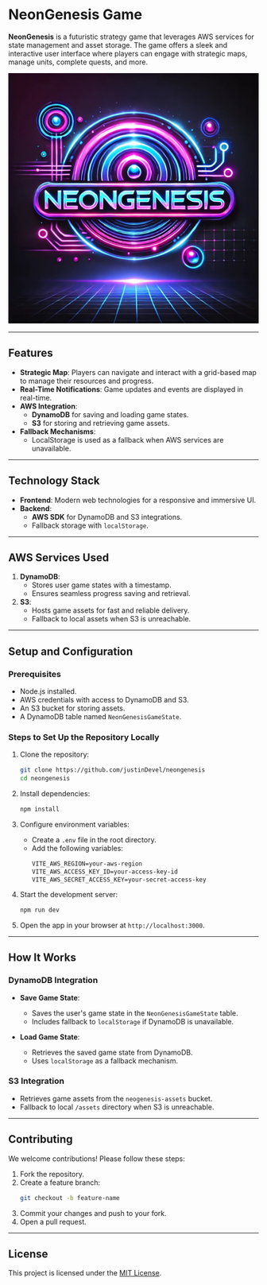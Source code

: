 # NeonGenesis Game

**NeonGenesis** is a futuristic strategy game that leverages AWS services for state management and asset storage. The game offers a sleek and interactive user interface where players can engage with strategic maps, manage units, complete quests, and more.

![NeonGenesis Screenshot](./NeonGenesis.jpg)

---

## Features

- **Strategic Map**: Players can navigate and interact with a grid-based map to manage their resources and progress.
- **Real-Time Notifications**: Game updates and events are displayed in real-time.
- **AWS Integration**:
  - **DynamoDB** for saving and loading game states.
  - **S3** for storing and retrieving game assets.
- **Fallback Mechanisms**:
  - LocalStorage is used as a fallback when AWS services are unavailable.

---

## Technology Stack

- **Frontend**: Modern web technologies for a responsive and immersive UI.
- **Backend**:
  - **AWS SDK** for DynamoDB and S3 integrations.
  - Fallback storage with `localStorage`.

---

## AWS Services Used

1. **DynamoDB**:
   - Stores user game states with a timestamp.
   - Ensures seamless progress saving and retrieval.
2. **S3**:
   - Hosts game assets for fast and reliable delivery.
   - Fallback to local assets when S3 is unreachable.

---

## Setup and Configuration

### Prerequisites

- Node.js installed.
- AWS credentials with access to DynamoDB and S3.
- An S3 bucket for storing assets.
- A DynamoDB table named `NeonGenesisGameState`.

### Steps to Set Up the Repository Locally

1. Clone the repository:
   ```bash
   git clone https://github.com/justinDevel/neongenesis
   cd neongenesis
   ```

2. Install dependencies:
   ```bash
   npm install
   ```

3. Configure environment variables:
   - Create a `.env` file in the root directory.
   - Add the following variables:
     ```env
     VITE_AWS_REGION=your-aws-region
     VITE_AWS_ACCESS_KEY_ID=your-access-key-id
     VITE_AWS_SECRET_ACCESS_KEY=your-secret-access-key
     ```

4. Start the development server:
   ```bash
   npm run dev
   ```

5. Open the app in your browser at `http://localhost:3000`.

---

## How It Works

### DynamoDB Integration

- **Save Game State**:
  - Saves the user's game state in the `NeonGenesisGameState` table.
  - Includes fallback to `localStorage` if DynamoDB is unavailable.

- **Load Game State**:
  - Retrieves the saved game state from DynamoDB.
  - Uses `localStorage` as a fallback mechanism.

### S3 Integration

- Retrieves game assets from the `neogenesis-assets` bucket.
- Fallback to local `/assets` directory when S3 is unreachable.

---

## Contributing

We welcome contributions! Please follow these steps:

1. Fork the repository.
2. Create a feature branch:
   ```bash
   git checkout -b feature-name
   ```
3. Commit your changes and push to your fork.
4. Open a pull request.

---

## License

This project is licensed under the [MIT License](./LICENSE).

